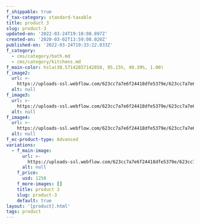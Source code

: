 ```yaml
---
f_shippable: true
f_tax-category: standard-taxable
title: product 3
slug: product-3
updated-on: '2022-03-24T19:10:08.897Z'
created-on: '2020-03-02T13:59:08.020Z'
published-on: '2022-03-24T19:33:22.033Z'
f_category:
  - cms/category/bath.md
  - cms/category/kitchens.md
f_main-color: hsla(38.57142857142858, 95.15%, 40.39%, 1.00)
f_image2:
  url: >-
    https://uploads-ssl.webflow.com/623cc7a7e6f24418dfe5379e/623cc7a7e6f244da6fe538d7_10a.jpg
  alt: null
f_image3:
  url: >-
    https://uploads-ssl.webflow.com/623cc7a7e6f24418dfe5379e/623cc7a7e6f2442c6de538cf_10b.jpg
  alt: null
f_image4:
  url: >-
    https://uploads-ssl.webflow.com/623cc7a7e6f24418dfe5379e/623cc7a7e6f2447364e538dd_10c.jpg
  alt: null
f_ec-product-type: Advanced
variations:
  - f_main-image:
      url: >-
        https://uploads-ssl.webflow.com/623cc7a7e6f24418dfe5379e/623cc7a7e6f244fc44e538f3_SHOTBY_MARRALIZA_KREIJKES-5752.jpg
      alt: null
    f_price:
      usd: 1250
    f_more-images: []
    title: product 3
    slug: product-3
    default: true
layout: '[product].html'
tags: product
---
```



